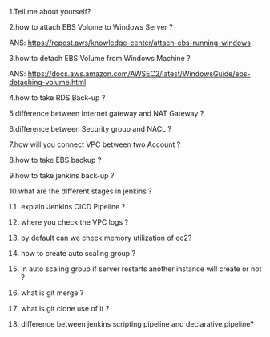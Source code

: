1.Tell me about yourself?

2.how to attach EBS Volume to Windows Server ?

ANS: https://repost.aws/knowledge-center/attach-ebs-running-windows

3.how to detach EBS Volume from Windows Machine ?

ANS: https://docs.aws.amazon.com/AWSEC2/latest/WindowsGuide/ebs-detaching-volume.html

4.how to take RDS Back-up ?

5.difference between Internet gateway and NAT Gateway ?

6.difference between Security group and NACL ?

7.how will you connect VPC between two Account ?

8.how to take EBS backup ?

9.how to take jenkins back-up ?

10.what are the different stages in jenkins ?

11. explain Jenkins CICD Pipeline ?
    
13. where you check the VPC logs ?
    
15. by default can we check memory utilization of ec2?
    
17. how to create auto scaling group ?

18. in auto scaling group if server restarts another instance will create or not ?
    
20. what is git merge ?
    
22. what is git clone use of it ?
    
24. difference between jenkins scripting pipeline and declarative pipeline?
